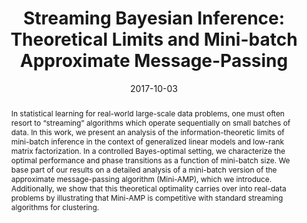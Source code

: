---
title: "Streaming Bayesian Inference: Theoretical Limits and Mini-batch Approximate Message-Passing"
layout: publication
category: publication
pubtype: conf
authors: A. Manoel, F. Krzakala, E. W. Tramel, & L. Zdeborová
date: 2017-10-03
in: Proc. Allerton Conf. on Comm. Control & Comp.
year: 2017
tag:
    - publication
    - message passing
    - statistical physics
    - bayesian inference
link: https://ieeexplore.ieee.org/abstract/document/8262853
linkpdf: https://arxiv.org/pdf/1706.00705.pdf
abstract: >- 
    In statistical learning for real-world large-scale data problems, one must often resort to “streaming” algorithms which operate sequentially on small batches of data. In this work, we present an analysis of the information-theoretic limits of mini-batch inference in the context of generalized linear models and low-rank matrix factorization. In a controlled Bayes-optimal setting, we characterize the optimal performance and phase transitions as a function of mini-batch size. We base part of our results on a detailed analysis of a mini-batch version of the approximate message-passing algorithm (Mini-AMP), which we introduce. Additionally, we show that this theoretical optimality carries over into real-data problems by illustrating that Mini-AMP is competitive with standard streaming algorithms for clustering.
bibtex: >-
    @inproceedings{mkt2017,
        author={A. {Manoel} and F. {Krzakala} and E. W. {Tramel} and L. {Zdeborová}}, 
        booktitle={2017 55th Annual Allerton Conference on Communication, Control, and Computing (Allerton)}, 
        title={Streaming Bayesian inference: Theoretical limits and mini-batch approximate message-passing}, 
        year={2017}, 
        month={Oct.},
        pages={1048-1055}}
---